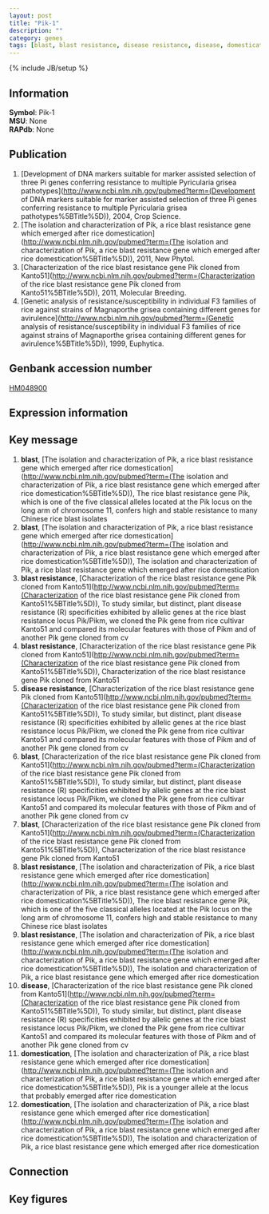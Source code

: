 ```yaml
---
layout: post
title: "Pik-1"
description: ""
category: genes
tags: [blast, blast resistance, disease resistance, disease, domestication, Gene]
---
```

{% include JB/setup %}

## Information
__Symbol__: Pik-1  
__MSU__: None  
__RAPdb__: None  

## Publication
1. [Development of DNA markers suitable for marker assisted selection of three Pi genes conferring resistance to multiple Pyricularia grisea pathotypes](http://www.ncbi.nlm.nih.gov/pubmed?term=(Development of DNA markers suitable for marker assisted selection of three Pi genes conferring resistance to multiple Pyricularia grisea pathotypes%5BTitle%5D)), 2004, Crop Science.
2. [The isolation and characterization of Pik, a rice blast resistance gene which emerged after rice domestication](http://www.ncbi.nlm.nih.gov/pubmed?term=(The isolation and characterization of Pik, a rice blast resistance gene which emerged after rice domestication%5BTitle%5D)), 2011, New Phytol.
3. [Characterization of the rice blast resistance gene Pik cloned from Kanto51](http://www.ncbi.nlm.nih.gov/pubmed?term=(Characterization of the rice blast resistance gene Pik cloned from Kanto51%5BTitle%5D)), 2011, Molecular Breeding.
4. [Genetic analysis of resistance/susceptibility in individual F3 families of rice against strains of Magnaporthe grisea containing different genes for avirulence](http://www.ncbi.nlm.nih.gov/pubmed?term=(Genetic analysis of resistance/susceptibility in individual F3 families of rice against strains of Magnaporthe grisea containing different genes for avirulence%5BTitle%5D)), 1999, Euphytica.

## Genbank accession number
[HM048900](http://www.ncbi.nlm.nih.gov/nuccore/HM048900)

## Expression information

## Key message
1. __blast__, [The isolation and characterization of Pik, a rice blast resistance gene which emerged after rice domestication](http://www.ncbi.nlm.nih.gov/pubmed?term=(The isolation and characterization of Pik, a rice blast resistance gene which emerged after rice domestication%5BTitle%5D)),  The rice blast resistance gene Pik, which is one of the five classical alleles located at the Pik locus on the long arm of chromosome 11, confers high and stable resistance to many Chinese rice blast isolates
2. __blast__, [The isolation and characterization of Pik, a rice blast resistance gene which emerged after rice domestication](http://www.ncbi.nlm.nih.gov/pubmed?term=(The isolation and characterization of Pik, a rice blast resistance gene which emerged after rice domestication%5BTitle%5D)), The isolation and characterization of Pik, a rice blast resistance gene which emerged after rice domestication
3. __blast resistance__, [Characterization of the rice blast resistance gene Pik cloned from Kanto51](http://www.ncbi.nlm.nih.gov/pubmed?term=(Characterization of the rice blast resistance gene Pik cloned from Kanto51%5BTitle%5D)), To study similar, but distinct, plant disease resistance (R) specificities exhibited by allelic genes at the rice blast resistance locus Pik/Pikm, we cloned the Pik gene from rice cultivar Kanto51 and compared its molecular features with those of Pikm and of another Pik gene cloned from cv
4. __blast resistance__, [Characterization of the rice blast resistance gene Pik cloned from Kanto51](http://www.ncbi.nlm.nih.gov/pubmed?term=(Characterization of the rice blast resistance gene Pik cloned from Kanto51%5BTitle%5D)), Characterization of the rice blast resistance gene Pik cloned from Kanto51
5. __disease resistance__, [Characterization of the rice blast resistance gene Pik cloned from Kanto51](http://www.ncbi.nlm.nih.gov/pubmed?term=(Characterization of the rice blast resistance gene Pik cloned from Kanto51%5BTitle%5D)), To study similar, but distinct, plant disease resistance (R) specificities exhibited by allelic genes at the rice blast resistance locus Pik/Pikm, we cloned the Pik gene from rice cultivar Kanto51 and compared its molecular features with those of Pikm and of another Pik gene cloned from cv
6. __blast__, [Characterization of the rice blast resistance gene Pik cloned from Kanto51](http://www.ncbi.nlm.nih.gov/pubmed?term=(Characterization of the rice blast resistance gene Pik cloned from Kanto51%5BTitle%5D)), To study similar, but distinct, plant disease resistance (R) specificities exhibited by allelic genes at the rice blast resistance locus Pik/Pikm, we cloned the Pik gene from rice cultivar Kanto51 and compared its molecular features with those of Pikm and of another Pik gene cloned from cv
7. __blast__, [Characterization of the rice blast resistance gene Pik cloned from Kanto51](http://www.ncbi.nlm.nih.gov/pubmed?term=(Characterization of the rice blast resistance gene Pik cloned from Kanto51%5BTitle%5D)), Characterization of the rice blast resistance gene Pik cloned from Kanto51
8. __blast resistance__, [The isolation and characterization of Pik, a rice blast resistance gene which emerged after rice domestication](http://www.ncbi.nlm.nih.gov/pubmed?term=(The isolation and characterization of Pik, a rice blast resistance gene which emerged after rice domestication%5BTitle%5D)),  The rice blast resistance gene Pik, which is one of the five classical alleles located at the Pik locus on the long arm of chromosome 11, confers high and stable resistance to many Chinese rice blast isolates
9. __blast resistance__, [The isolation and characterization of Pik, a rice blast resistance gene which emerged after rice domestication](http://www.ncbi.nlm.nih.gov/pubmed?term=(The isolation and characterization of Pik, a rice blast resistance gene which emerged after rice domestication%5BTitle%5D)), The isolation and characterization of Pik, a rice blast resistance gene which emerged after rice domestication
10. __disease__, [Characterization of the rice blast resistance gene Pik cloned from Kanto51](http://www.ncbi.nlm.nih.gov/pubmed?term=(Characterization of the rice blast resistance gene Pik cloned from Kanto51%5BTitle%5D)), To study similar, but distinct, plant disease resistance (R) specificities exhibited by allelic genes at the rice blast resistance locus Pik/Pikm, we cloned the Pik gene from rice cultivar Kanto51 and compared its molecular features with those of Pikm and of another Pik gene cloned from cv
11. __domestication__, [The isolation and characterization of Pik, a rice blast resistance gene which emerged after rice domestication](http://www.ncbi.nlm.nih.gov/pubmed?term=(The isolation and characterization of Pik, a rice blast resistance gene which emerged after rice domestication%5BTitle%5D)),  Pik is a younger allele at the locus that probably emerged after rice domestication
12. __domestication__, [The isolation and characterization of Pik, a rice blast resistance gene which emerged after rice domestication](http://www.ncbi.nlm.nih.gov/pubmed?term=(The isolation and characterization of Pik, a rice blast resistance gene which emerged after rice domestication%5BTitle%5D)), The isolation and characterization of Pik, a rice blast resistance gene which emerged after rice domestication

## Connection

## Key figures


